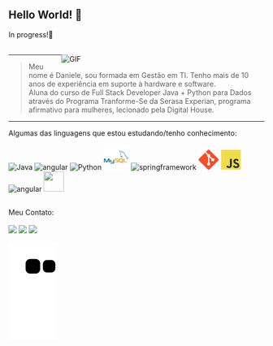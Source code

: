 <h2> Hello World! 👋 </h2> 

<!--
**daniele-silveira/daniele-silveira** is a ✨ _special_ ✨ repository because its `README.md` (this file) appears on your GitHub profile.
-->

<p> In progress!🚀 <br /><br /></p>

<img align="right" alt="GIF" src="https://user-images.githubusercontent.com/101999980/167680183-88896c09-e07f-4bf6-9962-754d0463f0c6.png" width="400px" />


<hr />
  
 >Meu nome é Daniele, sou formada em Gestão em TI. Tenho mais de 10 anos de experiência em suporte à hardware e software. <br />
 >Aluna do curso de Full Stack Developer Java + Python para Dados através do Programa Tranforme-Se da Serasa Experian, programa afirmativo para mulheres, lecionado pela Digital House.


<hr />

Algumas das linguagens que estou estudando/tenho conhecimento:

<p align="left">
<img src="https://cdn.jsdelivr.net/gh/devicons/devicon/icons/java/java-original-wordmark.svg" alt="Java" width="50" height="50" />
<img src="https://cdn.jsdelivr.net/gh/devicons/devicon/icons/angularjs/angularjs-original.svg" alt="angular" width="40" height="40"/> 
<img src="https://cdn.jsdelivr.net/gh/devicons/devicon/icons/python/python-original.svg" alt="Python" width="40" height="40" />
<img src="https://raw.githubusercontent.com/devicons/devicon/master/icons/mysql/mysql-original-wordmark.svg" alt="mysql" width="50" height="50"/>  
<img src="https://cdn.jsdelivr.net/gh/devicons/devicon/icons/spring/spring-original.svg" alt="springframework" width="40" height="40"/> 
<img src="https://raw.githubusercontent.com/devicons/devicon/master/icons/git/git-original.svg" alt="git" width="40" height="40"/> 
<img src="https://raw.githubusercontent.com/devicons/devicon/master/icons/javascript/javascript-original.svg" alt="javascript" width="40" height="40"/> 
<img src="https://cdn.jsdelivr.net/gh/devicons/devicon/icons/tomcat/tomcat-original.svg" alt="angular" width="40" height="40"/>
<img src="https://cdn.jsdelivr.net/gh/devicons/devicon/icons/msdos/msdos-original.svg" width="40" height="40"/>
         
</p>

##

<div> 
Meu Contato: <br /> <br /> 
<a href = "mailto:daniele20@gmail.com"><img src="https://img.shields.io/badge/-Gmail-%23333?style=for-the-badge&logo=gmail&logoColor=white" target="_blank"></a>
<a href="https://www.linkedin.com/in/daniele-napole%C3%A3o-silveira-0951531b5/" target="_blank"><img src="https://img.shields.io/badge/-LinkedIn-%230077B5?style=for-the-badge&logo=linkedin&logoColor=white" target="_blank"></a> 
<a href="" target="_blank"><img src="https://img.shields.io/badge/-Instagram-%23E4405F?style=for-the-badge&logo=instagram&logoColor=white" target="_blank"></a>
          
  
</div>


![Snake animation](https://github.com/daniele-silveira/daniele-silveira/blob/output/github-contribution-grid-snake.svg)
